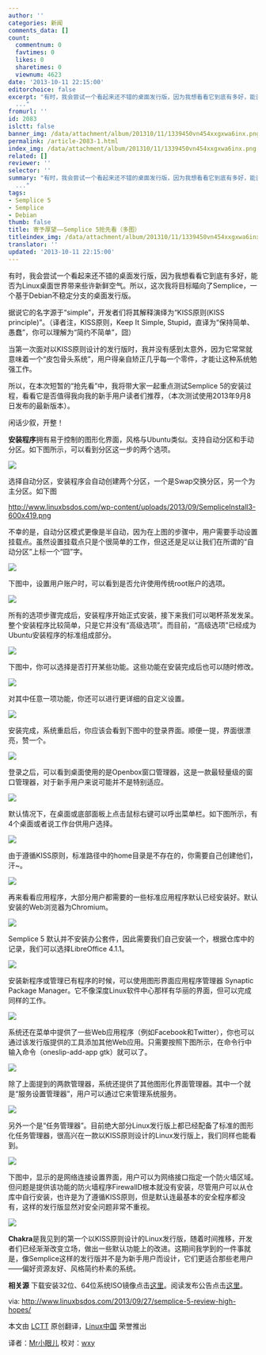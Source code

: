 ```yaml
---
author: ''
categories: 新闻
comments_data: []
count:
  commentnum: 0
  favtimes: 0
  likes: 0
  sharetimes: 0
  viewnum: 4623
date: '2013-10-11 22:15:00'
editorchoice: false
excerpt: "有时，我会尝试一个看起来还不错的桌面发行版，因为我想看看它到底有多好，能否为Linux桌面世界带来些许新鲜空气。所以，这次我将目标瞄向了Semplice，一个基于Debian不稳定分支的桌面发行版。\r\n据说它的名字源于simp
  ..."
fromurl: ''
id: 2083
islctt: false
banner_img: /data/attachment/album/201310/11/1339450vn454xxgxwa6inx.png
permalink: /article-2083-1.html
index_img: /data/attachment/album/201310/11/1339450vn454xxgxwa6inx.png
related: []
reviewer: ''
selector: ''
summary: "有时，我会尝试一个看起来还不错的桌面发行版，因为我想看看它到底有多好，能否为Linux桌面世界带来些许新鲜空气。所以，这次我将目标瞄向了Semplice，一个基于Debian不稳定分支的桌面发行版。\r\n据说它的名字源于simp
  ..."
tags:
- Semplice 5
- Semplice
- Debian
thumb: false
title: 寄予厚望——Semplice 5抢先看（多图）
titleindex_img: /data/attachment/album/201310/11/1339450vn454xxgxwa6inx.png
translator: ''
updated: '2013-10-11 22:15:00'
---
```


有时，我会尝试一个看起来还不错的桌面发行版，因为我想看看它到底有多好，能否为Linux桌面世界带来些许新鲜空气。所以，这次我将目标瞄向了Semplice，一个基于Debian不稳定分支的桌面发行版。


据说它的名字源于“simple”，开发者们将其解释演绎为“KISS原则(KISS principle)”。（译者注，KISS原则，Keep It Simple, Stupid，直译为“保持简单、愚蠢”，你可以理解为“简约不简单”，囧）


当第一次面对以KISS原则设计的发行版时，我并没有感到太意外，因为它常常就意味着一个“皮包骨头系统”，用户得亲自矫正几乎每一个零件，才能让这种系统勉强工作。


所以，在本次短暂的“抢先看”中，我将带大家一起重点测试Semplice 5的安装过程，看看它是否值得我向我的新手用户读者们推荐，（本次测试使用2013年9月8日发布的最新版本）。


闲话少叙，开整！


**安装程序**拥有易于控制的图形化界面，风格与Ubuntu类似。支持自动分区和手动分区。如下图所示，可以看到分区这一步的两个选项。


![](/data/attachment/album/201310/11/1339450vn454xxgxwa6inx.png) 


选择自动分区，安装程序会自动创建两个分区，一个是Swap交换分区，另一个为主分区。如下图


http://www.linuxbsdos.com/wp-content/uploads/2013/09/SempliceInstall3-600x419.png


不幸的是，自动分区模式更像是半自动，因为在上图的步骤中，用户需要手动设置挂载点。虽然设置挂载点只是个很简单的工作，但这还是足以让我们在所谓的“自动分区”上标一个“囧”字。


![](/data/attachment/album/201310/11/134002cp2nsnuoshfdnzih.png)


下图中，设置用户账户时，可以看到是否允许使用传统root账户的选项。


![](/data/attachment/album/201310/11/134023mmmiaaf1aqpq1vpf.png)


所有的选项步骤完成后，安装程序开始正式安装，接下来我们可以喝杯茶发发呆。整个安装程序比较简单，只是它并没有“高级选项”。而目前，“高级选项”已经成为Ubuntu安装程序的标准组成部分。


 ![](/data/attachment/album/201310/11/134044gi8gywpret8it2ye.png)


下图中，你可以选择是否打开某些功能。这些功能在安装完成后也可以随时修改。


 ![](/data/attachment/album/201310/11/134106dh9437stu1carlh9.png)


对其中任意一项功能，你还可以进行更详细的自定义设置。


 ![](/data/attachment/album/201310/11/134132pqcaael77ycy6l7p.png)


安装完成，系统重启后，你应该会看到下图中的登录界面。顺便一提，界面很漂亮，赞一个。


 ![](/data/attachment/album/201310/11/134202zamm4zniy4yatedr.png)


登录之后，可以看到桌面使用的是Openbox窗口管理器，这是一款最轻量级的窗口管理器，对于新手用户来说可能并不是特别适应。


 ![](/data/attachment/album/201310/11/134228zvh0zq8rbnvdz38e.png)


默认情况下，在桌面或底部面板上点击鼠标右键可以呼出菜单栏。如下图所示，有4个桌面或者说工作台供用户选择。


 ![](/data/attachment/album/201310/11/134252rqtte6q4qc1eqqer.png)


由于遵循KISS原则，标准路径中的home目录是不存在的，你需要自己创建他们，汗~。


 ![](/data/attachment/album/201310/11/134257706x7lmma6mqoojd.png)


再来看看应用程序，大部分用户都需要的一些标准应用程序默认已经安装好。默认安装的Web浏览器为Chromium。


![](/data/attachment/album/201310/11/134314kxweowmjoowxz262.png)


Semplice 5 默认并不安装办公套件，因此需要我们自己安装一个，根据仓库中的记录，我们可以选择LibreOffice 4.1.1。


 ![](/data/attachment/album/201310/11/1343467vdvvw7vivp21dd7.png)


安装新程序或管理已有程序的时候，可以使用图形界面应用程序管理器 Synaptic Package Manager。它不像深度Linux软件中心那样有华丽的界面，但可以完成同样的工作。


 ![](/data/attachment/album/201310/11/134412i4abi3gkgcnzb5b4.png)


系统还在菜单中提供了一些Web应用程序（例如Facebook和Twitter），你也可以通过该发行版提供的工具添加其他Web应用。只需要按照下图所示，在命令行中输入命令（oneslip-add-app gtk）就可以了。


 ![](/data/attachment/album/201310/11/134415iw56cpgp1c9w5gi9.png)


除了上面提到的两款管理器，系统还提供了其他图形化界面管理器。其中一个就是“服务设置管理器”，用户可以通过它来管理系统服务。


 ![](/data/attachment/album/201310/11/134441g5p12t1y6tp2pj2j.png)


另外一个是“任务管理器”。目前绝大部分Linux发行版上都已经配备了标准的图形化任务管理器，很高兴在一款以KISS原则设计的Linux发行版上，我们同样也能看到。


 ![](/data/attachment/album/201310/11/134507cjvpfpwtwffj16i0.png)


下图中，显示的是网络连接设置界面，用户可以为网络接口指定一个防火墙区域。但问题是提供该功能的防火墙程序FirewallD根本就没有安装，尽管用户可以从仓库中自行安装，也许是为了遵循KISS原则，但是默认连最基本的安全程序都没有，这样的发行版显然对安全问题非常不重视。


 ![](/data/attachment/album/201310/11/134527f4xxuzu2ivz51ji1.png)


**Chakra**是我见到的第一个以KISS原则设计的Linux发行版，随着时间推移，开发者们已经渐渐改变立场，做出一些默认功能上的改进。这期间我学到的一件事就是，像Semplice这样的发行版并不是为新手用户而设计，它们更适合那些老用户——偏好资源友好、风格简约朴素的系统。


**相关源** 下载安装32位、64位系统ISO镜像点击[这里](http://semplice-linux.org/download)。阅读发布公告点击[这里](http://semplice-linux.org/blog/2013/09/semplice-5-released)。


 


via: <http://www.linuxbsdos.com/2013/09/27/semplice-5-review-high-hopes/>


本文由 [LCTT](https://github.com/LCTT/TranslateProject) 原创翻译，[Linux中国](http://linux.cn/portal.php) 荣誉推出


译者：[Mr小眼儿](http://linux.cn/space/14801) 校对：[wxy](http://linux.cn/space/wxy)